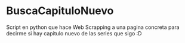 # BuscaCapituloNuevo
Script en python que hace Web Scrapping a una pagina concreta para decirme si hay capitulo nuevo de las series que sigo :D

